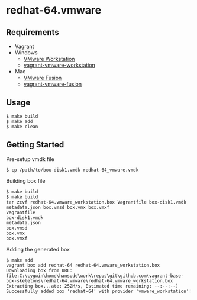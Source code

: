 redhat-64.vmware
================

Requirements
------------

+ [Vagrant](http://www.vagrantup.com/)
+ Windows
  + [VMware Workstation](http://www.vmware.com/jp/products/workstation/)
  + [vagrant-vmware-workstation](http://docs.vagrantup.com/v2/vmware/installation.html)
+ Mac
  + [VMware Fusion](http://www.vmware.com/jp/products/fusion/)
  + [vagrant-vmware-fusion](http://docs.vagrantup.com/v2/vmware/installation.html)

Usage
-----

```
$ make build
$ make add
$ make clean
```

Getting Started
---------------

Pre-setup vmdk file

```
$ cp /path/to/box-disk1.vmdk redhat-64_vmware.vmdk
```

Building box file

```
$ make build
$ make build
tar zcvf redhat-64.vmware_workstation.box Vagrantfile box-disk1.vmdk metadata.json box.vmsd box.vmx box.vmxf
Vagrantfile
box-disk1.vmdk
metadata.json
box.vmsd
box.vmx
box.vmxf
```

Adding the generated box

```
$ make add
vagrant box add redhat-64 redhat-64.vmware_workstation.box
Downloading box from URL: file:C:\cygwin\home\hansode\work\repos\git\github.com\vagrant-base-box-skeletons\redhat-64.vmware\redhat-64.vmware_workstation.box
Extracting box...ate: 252M/s, Estimated time remaining: --:--:--)
Successfully added box 'redhat-64' with provider 'vmware_workstation'!
```
